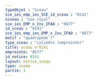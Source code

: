 ```yaml
---
typeObjet : "Sceau"
sce_ies_emp_ies_SCE_id_sceau : "0141"
niveau : "non royal"
sce_ies_EMP_n_Inv_IFAO : "8677"
id_sceau : "0141"
sce_ies_emp_ies_EMP_n_Inv_IFAO : "8677"
motif : "quadrupède ?"
type_sceau : "cylindre (empreinte)"
title: sceau n°0141
empreinte: "8677"
id_notice: 0141
layout: notice_sceau
type: sceau
partie: 1
---
```


